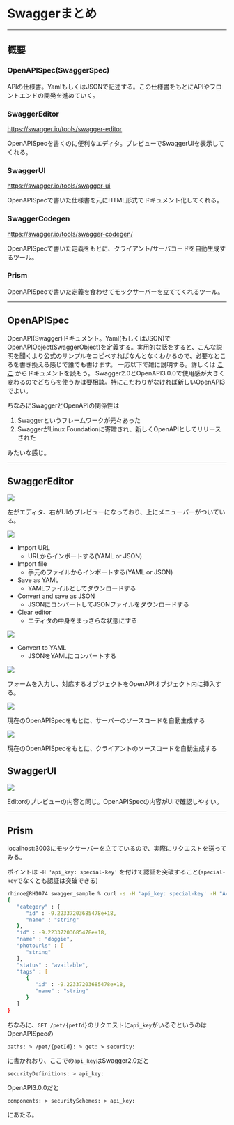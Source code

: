 # Swaggerまとめ

---

## 概要

### OpenAPISpec(SwaggerSpec)

APIの仕様書。YamlもしくはJSONで記述する。この仕様書をもとにAPIやフロントエンドの開発を進めていく。

### SwaggerEditor

https://swagger.io/tools/swagger-editor

OpenAPISpecを書くのに便利なエディタ。プレビューでSwaggerUIを表示してくれる。

### SwaggerUI

https://swagger.io/tools/swagger-ui

OpenAPISpecで書いた仕様書を元にHTML形式でドキュメント化してくれる。

### SwaggerCodegen

https://swagger.io/tools/swagger-codegen/

OpenAPISpecで書いた定義をもとに、クライアント/サーバコードを自動生成するツール。

### Prism

OpenAPISpecで書いた定義を食わせてモックサーバーを立ててくれるツール。

---

## OpenAPISpec

OpenAPI(Swagger)ドキュメント。Yaml(もしくはJSON)でOpenAPIObject(SwaggerObject)を定義する。実用的な話をすると、こんな説明を聞くより公式のサンプルをコピペすればなんとなくわかるので、必要なところを書き換える感じで誰でも書けます。
一応以下で雑に説明する。詳しくは [ここ](https://github.com/OAI/OpenAPI-Specification/tree/main/versions) からドキュメントを読もう。
Swagger2.0とOpenAPI3.0.0で使用感が大きく変わるのでどちらを使うかは要相談。特にこだわりがなければ新しいOpenAPI3でよい。

ちなみにSwaggerとOpenAPIの関係性は

1. Swaggerというフレームワークが元々あった
2. SwaggerがLinux Foundationに寄贈され、新しくOpenAPIとしてリリースされた

みたいな感じ。

---

## SwaggerEditor

![](captures/1.png)

左がエディタ、右がUIのプレビューになっており、上にメニューバーがついている。

![](captures/2.png)

- Import URL
  - URLからインポートする(YAML or JSON)
- Import file
  - 手元のファイルからインポートする(YAML or JSON)
- Save as YAML
  - YAMLファイルとしてダウンロードする
- Convert and save as JSON
  - JSONにコンバートしてJSONファイルをダウンロードする
- Clear editor
  - エディタの中身をまっさらな状態にする

![](captures/3.png)

- Convert to YAML
  - JSONをYAMLにコンバートする

![](captures/4.png)

フォームを入力し、対応するオブジェクトをOpenAPIオブジェクト内に挿入する。

![](captures/5.png)

現在のOpenAPISpecをもとに、サーバーのソースコードを自動生成する

![](captures/6.png)

現在のOpenAPISpecをもとに、クライアントのソースコードを自動生成する

## SwaggerUI

![](captures/7.png)

Editorのプレビューの内容と同じ。OpenAPISpecの内容がUIで確認しやすい。

---

## Prism

localhost:3003にモックサーバーを立てているので、実際にリクエストを送ってみる。

ポイントは `-H 'api_key: special-key'` を付けて認証を突破すること(`special-key`でなくとも認証は突破できる)


```zsh
rhiroe@RH1074 swagger_sample % curl -s -H 'api_key: special-key' -H "Accept: Application/json" localhost:3003/pet/0 | json_pp
{
   "category" : {
      "id" : -9.22337203685478e+18,
      "name" : "string"
   },
   "id" : -9.22337203685478e+18,
   "name" : "doggie",
   "photoUrls" : [
      "string"
   ],
   "status" : "available",
   "tags" : [
      {
         "id" : -9.22337203685478e+18,
         "name" : "string"
      }
   ]
}
```

ちなみに、`GET /pet/{petId}`のリクエストに`api_key`がいるぞというのはOpenAPISpecの
```
paths: > /pet/{petId}: > get: > security:
```
に書かれおり、ここでの`api_key`はSwagger2.0だと

```
securityDefinitions: > api_key:
```
OpenAPI3.0.0だと
```
components: > securitySchemes: > api_key:
```
にあたる。
